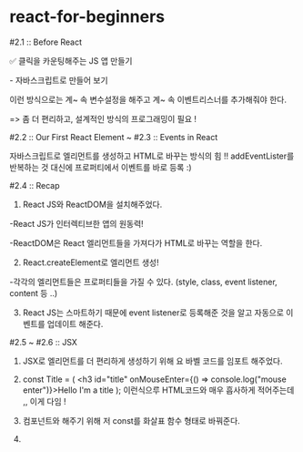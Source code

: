 # react-for-beginners
#2.1 :: Before React

✅ 클릭을 카운팅해주는 JS 앱 만들기

﻿- 자바스크립트로 만들어 보기﻿

이런 방식으로는 계~ 속 변수설정을 해주고 계~ 속 이벤트리스너를 추가해줘야 한다.

=> 좀 더 편리하고, 설계적인 방식의 프로그래밍이 필요 !


#2.2 :: Our First React Element ~ #2.3 :: Events in React

자바스크립트로 엘리먼트를 생성하고 HTML로 바꾸는 방식의 힘 !!
addEventLister를 반복하는 것 대신에 프로퍼티에서 이벤트를 바로 등록 :)


#2.4 :: Recap
1. React JS와 ReactDOM을 설치해주었다.

-React JS가 인터렉티브한 앱의 원동력!

-ReactDOM은 React 엘리먼트들을 가져다가 HTML로 바꾸는 역할을 한다.

2. React.createElement로 엘리먼트 생성!

-각각의 엘리먼트들은 프로퍼티들을 가질 수 있다. (style, class, event listener, content 등 ..)

3. React JS는 스마트하기 때문에 event listener로 등록해준 것을 알고 자동으로 이벤트를 업데이트 해준다.


#2.5 ~ #2.6 :: JSX
1. JSX로 엘리먼트를 더 편리하게 생성하기 위해 <script src="https://unpkg.com/@babel/standalone/babel.min.js"></script> 요 바벨 코드를 임포트 해주었다.

2. const Title = ( <h3 id="title" onMouseEnter={() => console.log("mouse enter")}>Hello I'm a title</h3>
    ); 이런식으루 HTML코드와 매우 흡사하게 적어주는데 ,, 이게 다임 !

3. 컴포넌트와 해주기 위해 저 const를 화살표 함수 형태로 바꿔준다.

4. <Title /> 이런식으로 맨앞글자는 무조건 대문자로, 해당 형태로 표기해주면 완성 ~ 🐰

왜 잔디 제대로 안심어짐? ㅠㅠ


#3.0 :: State <br>
JSX로 엘리먼트를 생성하는 쉽고 편한 방법으로 코딩을 해주었다!
const root = document.getElementById('root');
    let counter = 0;
    function countUp() {
        counter = counter + 1; 
        render();
    }

    function render() {
        //여기서 한번 렌더링을 한번 더 해줘야 UI가 업데이트 되는 것.
        ReactDOM.render(<Container />, root);
    }

    const Container = () => ( <div>
           <h3 id="title">Total clicks: {counter}</h3>
            <button onClick={countUp}>Click me</button>
        </div>
    )

ReactDOM.render(<Container />, root);

하지만 이 방법은 계속해서 render 함수를 호출하여 렌더링하고 있기 때문에
좋은 방법은 아님! 그렇다면 베스트 방법은?? >> 다음 시간ㅇㅔ .. 

#3.1 ~ #3.3 :: useState <br>
useState를 이용하면 render 함수를 호출하지 않고도 간단하고 똑똑하게 데이터를 업데이트 할 수 있 따!

const [counter, setCounter] = React.useState(0);
const onClick = () => {
    setCounter(counter + 1);
    //setCounter 함수는 ()안에 값을 받아서 그 값으로 업데이트하고, 리렌더링을 일으킴
}

return (
    <div>
        <h3 id="title">Total clicks: {counter}</h3>
        <button onClick={onClick}>Click me</button>
    </div>
)

이렇게 setCounter 안에 counter라는 데이터를 +1 해주는 이벤트를 넣으면
state가 변경되며 컴포넌트가 재생성 (리렌더링) 된다.
이때, DOM 모두가 바뀌는 게 아니라 우리가 바꾸고 있는 부분, 즉 여기선 {counter} << 이 부분만 변경되는
아주 스마트한 일이 일어나고잇는 거시다.


#3.4:: State Functions <br>
🩵 state를 바꾸는 두가지 방법

1️⃣ setCounter를 이용하여 원하는 값 넣어주기

const [counter, setCounter] = React.useState(0);
const onClick = () => {
    setCounter(987);
    //setCounter("Hello"); << 이렇게 문자로 넣어줄 수도 있음
}
 
이런식으로!!


2️⃣ 함수로 이전 값을 이용해서 현재 값 계산하기

const [counter, setCounter] = React.useState(0);
const onClick = () => {
   setCounter((current) => current + 1);
   //첫번째 인자는 현재 값,     return값이 새로운 state
}

이 방법에서 current가 확실히 현재 값이라는 걸 보장하고 있기 때문에

이게 좀 더 직접적이고 분명한 방법이다!


#3.5:: Input and State <br>
✅ Unit Converter 앱 만들기

🩵React로 input minutes에 어떤 숫자를 적었는지 추적해보자

function App (){
    const [minutes, setMinutes] = React.useState();
    const onChange = (event) => {
        setMinutes(event.target.value)
    }
    //onChange 함수를 만들어서 사용자가 input에 입력할때를 감지함 + event.target.value로 값까지 알아냄

    return (
        <div>
            <h1 id="title">Super Converter</h1> 

            <label htmlFor="minutes">Minutes</label>
            <input value={minutes} id="minutes" placeholder="Minutes" type="number" onChange={onChange}/>
            <h4>you wanna convert {minutes}</h4>

            <label htmlFor="hours">Hours</label>
            <input id="hours" placeholder="Hours"  type="number" />
        </div>
    )
}

minutes를 데이터로 갖는 useState를 만들어준 후, 그 minutes의 값을 컴포넌트에 보여주기 위해
input에 value={minutes} << 이렇게 세팅해줌!

그리고 onChange 함수를 생성해서 setMinutes에 사용자가 input에 입력한 value를 받도록 세팅해주고
ipnut에 onChange = {onChange}로 이벤트를 연결해주면 됨!

#3.6:: State Practice One <br>

function App (){
    const [minutes, setMinutes] = React.useState(0);
    const onChange = (event) => {
        setMinutes(event.target.value)
    }

    return (
        <div>
            <h1 id="title">Super Converter</h1> 
            <div>
                <label htmlFor="minutes">Minutes</label>
                <input value={minutes} id="minutes" placeholder="Minutes" type="number" onChange={onChange}/> 
            </div>
            <div>
                <label htmlFor="hours">Hours</label>
                <input value={Math.round(minutes / 60)} id="hours" placeholder="Hours"  type="number" />
                            //분을 시로 변환시키기 위해 minutes를 60으로 나누고 반올림까지!
            </div>



        </div>
    )
}

시간을 나타내주는 Hours 관련된 input과 label도 생성해준 후,
분을 시로 변환시키기 위해  {minutes}  를 60으로 나누고  Math.round  로 반올림까지 해주었다!

🩵 Reset 버튼 사용해보기 <br>

const reset = () => setMinutes(0);
    //reset함수 추가

<button onClick={reset}>Reset</button>
    //reset 버튼 추가

setMinutes를 0으로 되돌리는 reset함수를 만들어 준 후,
button에 onClick으로 이벤트 연결만 해주면 됨!


#3.7:: State Practice Two <br>
🩵 단위 변환 뒤집어보기 (Flip) <br>
function App (){
    const [minutes, setMinutes] = React.useState(0);
    const [flipped, setFlipped] =  React.useState(false);
    //Flip useState 만들어주기 (true/false)


    const onChange = (event) => {
        setMinutes(event.target.value)
    };
    const reset = () => setMinutes(0);
    const onFlip = () => setFlipped((current) => !current);
    //flipped이 true 상태면 false를 반환, false 상태면 true를 반환할 것임

    return (
        <div>
            <h1 id="title">Super Converter</h1> 
            <div>
                <label htmlFor="minutes">Minutes</label>
                <input value={minutes} id="minutes" placeholder="Minutes" type="number" onChange={onChange} disabled={flipped === true} /> 
            	//flipped가 true면 disalbed 상태로
            </div>
            <div>
                <label htmlFor="hours">Hours</label>
                <input value={Math.round(minutes / 60)} id="hours" placeholder="Hours"  type="number" disabled={flipped === false} />
            	//flipped가 false면 disalbed 상태로
            </div>
            <button onClick={reset}>Reset</button>
            <button onClick={onFlip}>Flip</button>
        </div>
    )
}

새로 생성해준 true 혹은 false 변수인 flipped !!
사용자가 Flip 버튼을 클릭하면 onFlip 함수가 실행되어 해당 함수는 현재 값 (current)를 받아서 그 반대의 값을 내놓을 것입니다.
그 값으로 input을 disabled 할건지, enabled할 건지 결정할 수 있게 됩니다. 

<input value={minutes} id="minutes" placeholder="Minutes" type="number" onChange={onChange} disabled={flipped} />
<input value={Math.round(minutes / 60)} id="hours" placeholder="Hours"  type="number" disabled={!flipped} />

!를 사용하면 더욱 간결하게 나타낼 수도 있습니다.

 //기존 minutes 변수를 'amount'로 바꿨음
 
 function App (){
        const [amount, setAmount] = React.useState(0);
        const [flipped, setFlipped] =  React.useState(false);
        //Flip useState 만들어주기 (true/false)

        const onChange = (event) => {
            setAmount(event.target.value)
        };
        const reset = () => setAmount(0);
        const onFlip = () => {
            reset();
            setFlipped((current) => !current);
        } 
        //flipped이 true 상태면 false를 반환, false 상태면 true를 반환할 것임
         
        return (
            <div>
                <h1 id="title">Super Converter</h1> 
                <div>
                    <label htmlFor="minutes">Minutes</label>
                    <input value={flipped ? amount * 60 : amount} id="minutes" placeholder="Minutes" type="number" onChange={onChange} disabled={flipped} /> 
                	//삼항연산자 >> flipped 상태면 state 원래 값 보여주기 아니면 변환된 값 보여주기 (시를 분으로)
                </div>
                <div>
                    <label htmlFor="hours">Hours</label>
                    <input value={ flipped ? amount : Math.round(amount / 60)} id="hours" placeholder="Hours"  type="number" onChange={onChange} disabled={!flipped} />
                	//삼항연산자 >> flipped 상태면 state 원래 값 보여주기 아니면 변환된 값 보여주기 (분을 시로)
                </div>
                <button onClick={reset}>Reset</button>
                <button onClick={onFlip}>Flip</button>
            </div>
        )
    }
    <br>

    삼항연산자를 사용하여 flipped의 상태에 따라 사용자가 입력한 값을 노출할건지, 변환된 값을 노출할건지 설정해줄 수 있습니다.
    이렇게 시를 분으로, 분을 시로 계산해주는 식까지 삼항연산자에 넣어주면
    Pretty cool 하고 sexy한 단위변환기를 구현할 수 있습니다 😀


#3.8-#3.9:: Final Practice and Recap <br>

function MinutesToHours (){
        const [amount, setAmount] = React.useState(0);
        const [flipped, setFlipped] =  React.useState(false);
        //Flip useState 만들어주기 (true/false)

        const onChange = (event) => {
            setAmount(event.target.value)
        };
        const reset = () => setAmount(0);
        const onFlip = () => {
            reset();
            setFlipped((current) => !current);
        } 
        //flipped이 true 상태면 false를 반환, false 상태면 true를 반환할 것임
         
        return (
            <div>
                <div>
                    <label htmlFor="minutes">Minutes</label>
                    <input value={flipped ? amount * 60 : amount} id="minutes" placeholder="Minutes" type="number" onChange={onChange} disabled={flipped} /> 
                </div>
                <div>
                    <label htmlFor="hours">Hours</label>
                    <input value={ flipped ? amount : Math.round(amount / 60)} id="hours" placeholder="Hours"  type="number" onChange={onChange} disabled={!flipped} />
                </div>
                <button onClick={reset}>Reset</button>
                <button onClick={onFlip}>Flip</button>
            </div>
        );
    }
    function KmToMiles(){
        return <h3>KM 2 Miles</h3>
    }
    function M2ToPy(){
        return <h3>m2 2 평수</h3>
    }

    function App (){
        const [index, setIndex] = React.useState("xx");
        const onSelct = (event) => {
            setIndex(event.target.value)
        }

        return (
            <div>
                <h1 id="title">Super Converter</h1> 
                <select value={index} onChange={onSelct}>
                    <option value="xx">Select Your Units</option>
                    <option value="0">Minutes & Hours</option>    
                    <option value="1">Km & Miles</option>    
                    <option value="2">m2 &  평수</option>    
                </select>
                {index === "xx" ? "Please Select Your Units" : null}
                {index === "0" ? <MinutesToHours /> : null}
                {index === "1" ? <KmToMiles /> : null}
                {index === "2" ? <M2ToPy /> : null}
            </div>
        );
    }
    const root = document.getElementById('root');
    ReactDOM.render(<App />, root);

    <br>

    컴포넌트를 여러개 만들어서 사용자가 다양하게 선택할 수 있게끔 하는 앱을 만들어볼것이다!

#4.0:: Props <br>
💡 Props : 부모 컨포넌트로부터 자식 컴포넌트에 데이터를 보낼 수 있게 해주는 방법 <br>
예를 들어 2개의 button이 있다고 가정했을 때, 이 button들에게 style을 입혀준다고 해봅시다. <br>

```javascript
function SaveBtn() {
    return <button style={{
        backgroundColor: "tomato",
        color:"white",
        padding: "10px 20px",
        borderRadius:10,
        border: 0
    }}>Save Changes</button>
}
function ConfirmBtn() {
    return <button style={{
        backgroundColor: "tomato",
        color:"white",
        padding: "10px 20px",
        borderRadius:10,
        border: 0
    }}>Confirm</button>
}

function App (){
    return (
        <div>
          <SaveBtn />
          <ConfirmBtn />
        </div>
    );
}
const root = document.getElementById('root');
ReactDOM.render(<App />, root);
```

저렇게 각각의 버튼 컴포넌트를 만든 후, style을 object 형식으로 인라인에 입혀줄 수 있습니다.
하지만 중복되는 코드를 복붙해서 써야하는 안좋은 이슈가 발생합니다.
이때, 이 모종의 style 설정들을 넘겨줄 수 있는 button 컴포넌트가 있다면 편하겠쬬??

```javascript
function Btn({banana, big}) {
    //props는 오브젝트이기 때문에  {}안에 써줄 수 있음
    return <button  style={{
        backgroundColor: "tomato",
        color:"white",
        padding: "10px 20px",
        borderRadius:10,
        border: 0,
        fontSize: big ? 18 : 16
    }}>
        {banana}
    </button>
}

function App (){
    return (
        <div>
          <Btn banana="Save Changes" big={true} />
          <Btn banana="Continue" big={false} />
        </div>
    );
}
const root = document.getElementById('root');
ReactDOM.render(<App />, root);
```

내가 만들고 사용하는 모든 컴포넌트들은 ()괄호로 인자를 받을 수 있습니다.
그것이 바로 props이고, Btn으로부터 전달받는 properties(속성들) 인 것입니다.

#4.1:: Memo <br>
🩵 Prop으로 다른것도 넣어보자! (예를들어 function.. )
```javascript
    function Btn({text, ChangeValue}) {
        //props는 오브젝트이기 때문에  {}안에 써줄 수 있음
        return <button  
        onClick={ChangeValue}
        style={{
            backgroundColor: "tomato",
            color:"white",
            padding: "10px 20px",
            borderRadius:10,
            border: 0,
        }}>
            {text}
        </button>
    }

    function App (){
        const [value, setValue] = React.useState("Save Changes");
        const changeValue =() => setValue("Revert Changes");

        //onClick 이벤트를 내 커스텀 컴포넌트에다가 넣는다면, 이건 그냥 하나의 prop일 뿐.
        //실직적인 이벤트리스너가 아님
        return ( 
            <div> 
            <Btn text={value} ChangeValue={changeValue} />
            <Btn text="Continue" />
            </div>
        );
    }
    const root = document.getElementById('root');
    ReactDOM.render(<App />, root);
```
prop으로 ChangeValue를 넣어줬고, Btn이라는 컴포넌트 안에 onClick이벤트로 넣어주었습니다.
뭐든 App 안에 prop으로서 넣는다고 하면, 절대 저절로 컴포넌트의 return 안으로 들어가지 않고,
반드시 컴포넌트의 인자로 써주어야 합니다.
```javascript
💡 Memo(React.memo()) : 불필요한 리렌더링을 방지하기 위해 '메모라이징'하는 것!

    const MemorizedBtn = React.memo(Btn);
    //MemorizedBtn은 이제 메모라이징 된 버전의 Btn이 되는 것이다!

    function App (){
        const [value, setValue] = React.useState("Save Changes");
        const changeValue =() => setValue("Revert Changes");

        //onClick 이벤트를 내 커스텀 컴포넌트에다가 넣는다면, 이건 그냥 하나의 prop일 뿐.
        //실직적인 이벤트리스너가 아님
        return ( 
            <div> 
              <MemorizedBtn text={value} ChangeValue={changeValue} />
              <MemorizedBtn text="Continue" />
            </div>
        );
    }
```
만약 부모 컴포넌트 (여기선 App이 되겠지?)가 어떤 state의 변경이라도 발생했다 !
>> 그럼 모든 자식들이 다 리렌더링 될 것이다. 이것은 추후 앱 성능에 영향을 줄 수도 있습니다.
그것을 방지하기 위해 리렌더링이 필요한 아이에게만 해당 렌더링이 일어날 수 있도록 리액트에게 말해주는 것입니다.
